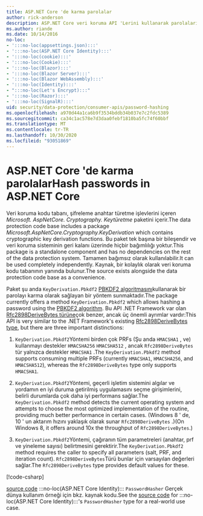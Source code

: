 ```yaml
---
title: ASP.NET Core 'de karma parolalar
author: rick-anderson
description: ASP.NET Core veri koruma API 'Lerini kullanarak parolaların karmasını öğrenin.
ms.author: riande
ms.date: 10/14/2016
no-loc:
- ':::no-loc(appsettings.json):::'
- ':::no-loc(ASP.NET Core Identity):::'
- ':::no-loc(cookie):::'
- ':::no-loc(Cookie):::'
- ':::no-loc(Blazor):::'
- ':::no-loc(Blazor Server):::'
- ':::no-loc(Blazor WebAssembly):::'
- ':::no-loc(Identity):::'
- ":::no-loc(Let's Encrypt):::"
- ':::no-loc(Razor):::'
- ':::no-loc(SignalR):::'
uid: security/data-protection/consumer-apis/password-hashing
ms.openlocfilehash: a970d44a1ca6b9f3534bddb34b037e7c2fdc5389
ms.sourcegitcommit: ca34c1ac578e7d3daa0febf1810ba5fc74f60bbf
ms.translationtype: MT
ms.contentlocale: tr-TR
ms.lasthandoff: 10/30/2020
ms.locfileid: "93051869"
---
```

# <a name="hash-passwords-in-aspnet-core"></a><span data-ttu-id="53287-103">ASP.NET Core 'de karma parolalar</span><span class="sxs-lookup"><span data-stu-id="53287-103">Hash passwords in ASP.NET Core</span></span>

<span data-ttu-id="53287-104">Veri koruma kodu tabanı, şifreleme anahtar türetme işlevlerini içeren *Microsoft. AspNetCore. Cryptography. Keytüretme* paketini içerir.</span><span class="sxs-lookup"><span data-stu-id="53287-104">The data protection code base includes a package *Microsoft.AspNetCore.Cryptography.KeyDerivation* which contains cryptographic key derivation functions.</span></span> <span data-ttu-id="53287-105">Bu paket tek başına bir bileşendir ve veri koruma sisteminin geri kalanı üzerinde hiçbir bağımlılığı yoktur.</span><span class="sxs-lookup"><span data-stu-id="53287-105">This package is a standalone component and has no dependencies on the rest of the data protection system.</span></span> <span data-ttu-id="53287-106">Tamamen bağımsız olarak kullanılabilir.</span><span class="sxs-lookup"><span data-stu-id="53287-106">It can be used completely independently.</span></span> <span data-ttu-id="53287-107">Kaynak, bir kolaylık olarak veri koruma kodu tabanının yanında bulunur.</span><span class="sxs-lookup"><span data-stu-id="53287-107">The source exists alongside the data protection code base as a convenience.</span></span>

<span data-ttu-id="53287-108">Paket şu anda `KeyDerivation.Pbkdf2` [PBKDF2 algoritmasını](https://tools.ietf.org/html/rfc2898#section-5.2)kullanarak bir parolayı karma olarak sağlayan bir yöntem sunmaktadır.</span><span class="sxs-lookup"><span data-stu-id="53287-108">The package currently offers a method `KeyDerivation.Pbkdf2` which allows hashing a password using the [PBKDF2 algorithm](https://tools.ietf.org/html/rfc2898#section-5.2).</span></span> <span data-ttu-id="53287-109">Bu API .NET Framework var olan [Rfc2898DeriveBytes türüne](/dotnet/api/system.security.cryptography.rfc2898derivebytes)çok benzer, ancak üç önemli ayrımlar vardır:</span><span class="sxs-lookup"><span data-stu-id="53287-109">This API is very similar to the .NET Framework's existing [Rfc2898DeriveBytes type](/dotnet/api/system.security.cryptography.rfc2898derivebytes), but there are three important distinctions:</span></span>

1. <span data-ttu-id="53287-110">`KeyDerivation.Pbkdf2`Yöntemi birden çok PRFs (Şu anda `HMACSHA1` , ve) kullanmayı destekler `HMACSHA256` `HMACSHA512` , ancak `Rfc2898DeriveBytes` tür yalnızca destekler `HMACSHA1` .</span><span class="sxs-lookup"><span data-stu-id="53287-110">The `KeyDerivation.Pbkdf2` method supports consuming multiple PRFs (currently `HMACSHA1`, `HMACSHA256`, and `HMACSHA512`), whereas the `Rfc2898DeriveBytes` type only supports `HMACSHA1`.</span></span>

2. <span data-ttu-id="53287-111">`KeyDerivation.Pbkdf2`Yöntemi, geçerli işletim sistemini algılar ve yordamın en iyi duruma getirilmiş uygulamasını seçme girişimlerini, belirli durumlarda çok daha iyi performans sağlar.</span><span class="sxs-lookup"><span data-stu-id="53287-111">The `KeyDerivation.Pbkdf2` method detects the current operating system and attempts to choose the most optimized implementation of the routine, providing much better performance in certain cases.</span></span> <span data-ttu-id="53287-112">(Windows 8 ' de, 10 ' un aktarım hızını yaklaşık olarak sunar `Rfc2898DeriveBytes` .)</span><span class="sxs-lookup"><span data-stu-id="53287-112">(On Windows 8, it offers around 10x the throughput of `Rfc2898DeriveBytes`.)</span></span>

3. <span data-ttu-id="53287-113">`KeyDerivation.Pbkdf2`Yöntemi, çağıranın tüm parametreleri (anahtar, prf ve yineleme sayısı) belirtmesini gerektirir.</span><span class="sxs-lookup"><span data-stu-id="53287-113">The `KeyDerivation.Pbkdf2` method requires the caller to specify all parameters (salt, PRF, and iteration count).</span></span> <span data-ttu-id="53287-114">`Rfc2898DeriveBytes`Türü bunlar için varsayılan değerleri sağlar.</span><span class="sxs-lookup"><span data-stu-id="53287-114">The `Rfc2898DeriveBytes` type provides default values for these.</span></span>

[!code-csharp[](password-hashing/samples/passwordhasher.cs)]

<span data-ttu-id="53287-115">[source code](https://github.com/dotnet/AspNetCore/blob/master/src/:::no-loc(Identity):::/Extensions.Core/src/PasswordHasher.cs) :::no-loc(ASP.NET Core Identity)::: `PasswordHasher` Gerçek dünya kullanım örneği için bkz. kaynak kodu.</span><span class="sxs-lookup"><span data-stu-id="53287-115">See the [source code](https://github.com/dotnet/AspNetCore/blob/master/src/:::no-loc(Identity):::/Extensions.Core/src/PasswordHasher.cs) for :::no-loc(ASP.NET Core Identity):::'s `PasswordHasher` type for a real-world use case.</span></span>
